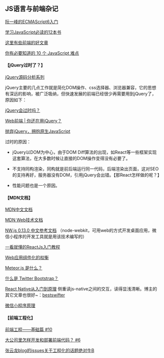 ## JS语言与前端杂记

[阮一峰的ECMAScript6入门](http://es6.ruanyifeng.com/) 

[学习JavaScript必读的12本书](https://zhuanlan.zhihu.com/p/22914734) 

[这里有些前端的好文章](http://www.10tiao.com/channel/index?type=264&name=web) 

[你有必要知道的 10 个 JavaScript 难点](http://www.10tiao.com/html/399/201707/2651494566/1.html)  



#### 【jQuery过时了？】 

[jQuery源码分析系列](http://www.cnblogs.com/aaronjs/p/3279314.html) 

jQuery主要的几点工作就是简化DOM操作、css选择器、浏览器兼容，它的思想有深远的影响，被广泛吸纳，但快速发展的前端已经很少再需要用到jQuery了，原因如下：

[jQuery会过时吗？](https://www.zhihu.com/question/34892985) 

[Web前端 | 你还在用jQuery？](http://www.10tiao.com/html/463/201704/2650839889/1.html) 

[抛弃jQuery，拥抱原生JavaScript](https://github.com/camsong/blog/issues/4) 

过时的原因：

* jQuery以DOM为中心，由于DOM Diff算法的出现，如React等一些框架实现这套算法，在大多数时候让直接的DOM操作变得没有必要了。


* 不支持同构渲染，同构就是前后端运行同一代码，后端渲染出页面，这对SEO的支持再好，服务器没有DOM，引用jQuery会出错。【那React怎样做的呢？】
* 性能问题也是一个原因。




#### 【MDN文档】 

[MDN中文文档](https://developer.mozilla.org/zh-CN/) 

[MDN Web技术文档](https://developer.mozilla.org/zh-CN/docs/Web) 





[NW.js 0.13.0 中文参考文档](https://liuxp.me/nwjs/) （node-webkit，可用web的方式开发桌面应用，微信小程序的开发工具就是用该技术编写的）

[一看就懂的ReactJs入门教程](http://www.cocoachina.com/webapp/20150721/12692.html) 

[Web应用组件化的权衡](https://github.com/xufei/blog/issues/22) 

[Meteor.js 是什么？](https://www.zhihu.com/question/20296322) 

[什么是 Twitter Bootstrap？](https://www.zhihu.com/question/19821825) 

[React Native从入门到原理](http://www.jianshu.com/p/978c4bd3a759) 侧重读js-native之间的交互，读得显浅清晰。博主的其它文章也很好~：[bestswifter](http://www.jianshu.com/u/3e55748920d2) 

[微信小程序原理](http://www.jianshu.com/p/fe7a8737680f) 





#### 【前端工程化】

[前端工程——基础篇 #10](https://github.com/fouber/blog/issues/10) 

[大公司里怎样开发和部署前端代码？ #6](https://github.com/fouber/blog/issues/6) 

[张云龙blog的issues关于工程化的话题绝对牛B](https://github.com/fouber/blog/issues) 